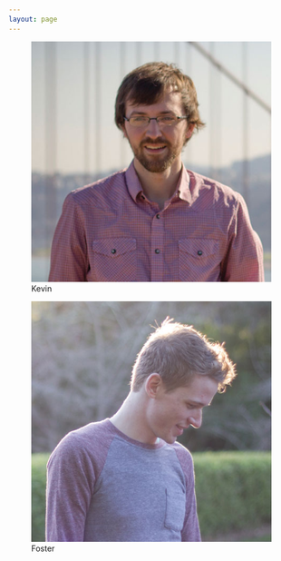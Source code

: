 ```yaml
---
layout: page
---
```


<div class="gallery">
  <div class="grid grid-align-middle">
    <div class="col col-6">
      <figure class="tint">
        <img src="/img/kevin.jpg">
        <span class="bottom">Kevin</span>
      </figure>
    </div>
    <div class="col col-6">
      <figure class="tint">
        <img src="/img/foster.jpg">
        <span class="top">Foster</span>
      </figure>
    </div>
  </div>
</div>